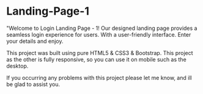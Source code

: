 # Landing-Page-1

"Welcome to Login Landing Page - 1! Our designed landing page provides a seamless login experience for users. With a user-friendly interface. Enter your details and enjoy.

This project was built using pure HTML5 & CSS3 & Bootstrap. 
This project as the other is fully responsive, so you can use it on mobile such as the desktop.

If you occurring any problems with this project please let me know, and ill be glad to assist you.
